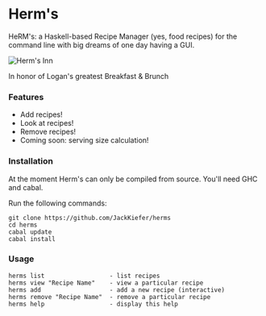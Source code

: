 # Herm's

HeRM's: a Haskell-based Recipe Manager (yes, food recipes) for the command line with big dreams of one day having a GUI.

![Herm's Inn](https://images.duckduckgo.com/iu/?u=https%3A%2F%2Firs2.4sqi.net%2Fimg%2Fgeneral%2F600x600%2F803_DzmDgevV4Yw5OrVsh9c4iaE7Bx8aSA0AY7y4L5Um7Qg.jpg&f=1)

In honor of Logan's greatest Breakfast & Brunch

### Features
- Add recipes!
- Look at recipes!
- Remove recipes!
- Coming soon: serving size calculation!

### Installation

At the moment Herm's can only be compiled from source. You'll need GHC and cabal.

Run the following commands:
```
git clone https://github.com/JackKiefer/herms
cd herms
cabal update
cabal install
```

### Usage
```
herms list                  - list recipes
herms view "Recipe Name"    - view a particular recipe
herms add                   - add a new recipe (interactive)
herms remove "Recipe Name"  - remove a particular recipe
herms help                  - display this help
```
